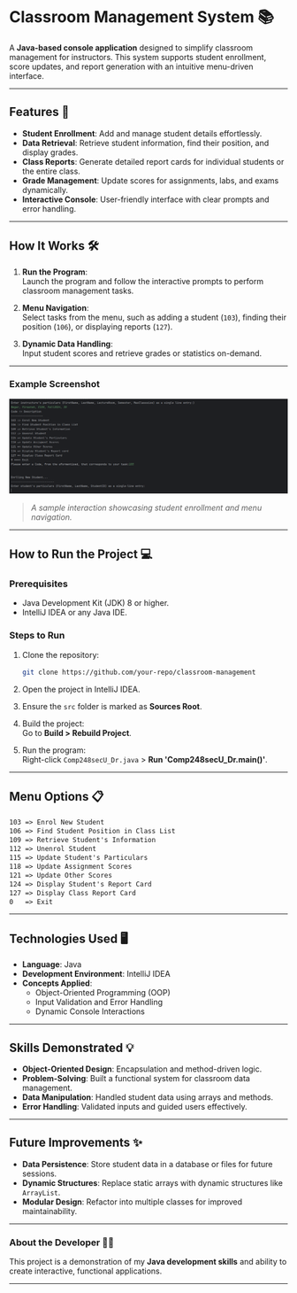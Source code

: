 # **Classroom Management System** 📚  

A **Java-based console application** designed to simplify classroom management for instructors. This system supports student enrollment, score updates, and report generation with an intuitive menu-driven interface.

---

## **Features** 🚀  
- **Student Enrollment**: Add and manage student details effortlessly.  
- **Data Retrieval**: Retrieve student information, find their position, and display grades.  
- **Class Reports**: Generate detailed report cards for individual students or the entire class.  
- **Grade Management**: Update scores for assignments, labs, and exams dynamically.  
- **Interactive Console**: User-friendly interface with clear prompts and error handling.  

---

## **How It Works** 🛠️  

1. **Run the Program**:  
   Launch the program and follow the interactive prompts to perform classroom management tasks.

2. **Menu Navigation**:  
   Select tasks from the menu, such as adding a student (`103`), finding their position (`106`), or displaying reports (`127`).

3. **Dynamic Data Handling**:  
   Input student scores and retrieve grades or statistics on-demand.

---

### **Example Screenshot**  
![Classroom Management System](website.png)  

> *A sample interaction showcasing student enrollment and menu navigation.*

---

## **How to Run the Project** 💻  

### **Prerequisites**  
- Java Development Kit (JDK) 8 or higher.  
- IntelliJ IDEA or any Java IDE.  

### **Steps to Run**  
1. Clone the repository:  
   ```bash  
   git clone https://github.com/your-repo/classroom-management  
   ```  

2. Open the project in IntelliJ IDEA.  
3. Ensure the `src` folder is marked as **Sources Root**.  
4. Build the project:  
   Go to **Build > Rebuild Project**.  
5. Run the program:  
   Right-click `Comp248secU_Dr.java` > **Run 'Comp248secU_Dr.main()'**.  

---

## **Menu Options** 📋  

```plaintext  
103 => Enrol New Student  
106 => Find Student Position in Class List  
109 => Retrieve Student's Information  
112 => Unenrol Student  
115 => Update Student's Particulars  
118 => Update Assignment Scores  
121 => Update Other Scores  
124 => Display Student's Report Card  
127 => Display Class Report Card  
0   => Exit  
```  

---

## **Technologies Used** 🖥️  
- **Language**: Java  
- **Development Environment**: IntelliJ IDEA  
- **Concepts Applied**:  
  - Object-Oriented Programming (OOP)  
  - Input Validation and Error Handling  
  - Dynamic Console Interactions  

---

## **Skills Demonstrated** 💡  
- **Object-Oriented Design**: Encapsulation and method-driven logic.  
- **Problem-Solving**: Built a functional system for classroom data management.  
- **Data Manipulation**: Handled student data using arrays and methods.  
- **Error Handling**: Validated inputs and guided users effectively.  

---

## **Future Improvements** ✨  
- **Data Persistence**: Store student data in a database or files for future sessions.  
- **Dynamic Structures**: Replace static arrays with dynamic structures like `ArrayList`.  
- **Modular Design**: Refactor into multiple classes for improved maintainability.  

---

### **About the Developer** 👩‍💻  
This project is a demonstration of my **Java development skills** and ability to create interactive, functional applications.  

---
